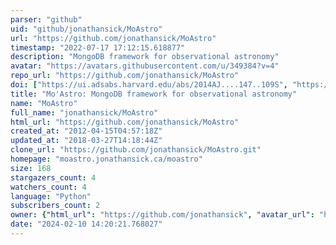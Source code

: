```yaml
---
parser: "github"
uid: "github/jonathansick/MoAstro"
url: "https://github.com/jonathansick/MoAstro"
timestamp: "2022-07-17 17:12:15.618877"
description: "MongoDB framework for observational astronomy"
avatar: "https://avatars.githubusercontent.com/u/349384?v=4"
repo_url: "https://github.com/jonathansick/MoAstro"
doi: ["https://ui.adsabs.harvard.edu/abs/2014AJ....147..109S", "https://ui.adsabs.harvard.edu/abs/2021ascl.soft04012S/abstract"]
title: "Mo'Astro: MongoDB framework for observational astronomy"
name: "MoAstro"
full_name: "jonathansick/MoAstro"
html_url: "https://github.com/jonathansick/MoAstro"
created_at: "2012-04-15T04:57:18Z"
updated_at: "2018-03-27T14:18:44Z"
clone_url: "https://github.com/jonathansick/MoAstro.git"
homepage: "moastro.jonathansick.ca/moastro"
size: 168
stargazers_count: 4
watchers_count: 4
language: "Python"
subscribers_count: 2
owner: {"html_url": "https://github.com/jonathansick", "avatar_url": "https://avatars.githubusercontent.com/u/349384?v=4", "login": "jonathansick", "type": "User"}
date: "2024-02-10 14:20:21.768027"
---
```

